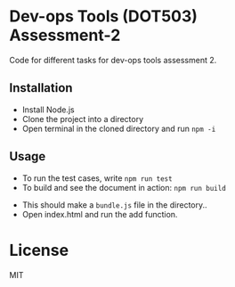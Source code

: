 # Dev-ops Tools (DOT503) Assessment-2
Code for different tasks for dev-ops tools assessment 2.

## Installation
* Install Node.js
* Clone the project into a directory
* Open terminal in the cloned directory and run `npm -i`

## Usage
* To run the test cases, write `npm run test`
* To build and see the document in action: `npm run build`
- This should make a `bundle.js` file in the directory..
- Open index.html and run the add function.

# License
MIT